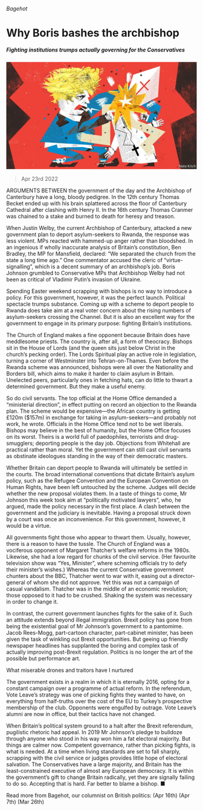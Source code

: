 ###### Bagehot

# Why Boris bashes the archbishop 

##### Fighting institutions trumps actually governing for the Conservatives 

![image](images/20220423_BRD000_0.jpg) 

> Apr 23rd 2022 

ARGUMENTS BETWEEN the government of the day and the Archbishop of Canterbury have a long, bloody pedigree. In the 12th century Thomas Becket ended up with his brain splattered across the floor of Canterbury Cathedral after clashing with Henry II. In the 16th century Thomas Cranmer was chained to a stake and burned to death for heresy and treason.

When Justin Welby, the current Archbishop of Canterbury, attacked a new government plan to deport asylum-seekers to Rwanda, the response was less violent. MPs reacted with hammed-up anger rather than bloodshed. In an ingenious if wholly inaccurate analysis of Britain’s constitution, Ben Bradley, the MP for Mansfield, declared: “We separated the church from the state a long time ago.” One commentator accused the cleric of “virtue-signalling”, which is a decent summary of an archbishop’s job. Boris Johnson grumbled to Conservative MPs that Archbishop Welby had not been as critical of Vladimir Putin’s invasion of Ukraine.


Spending Easter weekend scrapping with bishops is no way to introduce a policy. For this government, however, it was the perfect launch. Political spectacle trumps substance. Coming up with a scheme to deport people to Rwanda does take aim at a real voter concern about the rising numbers of asylum-seekers crossing the Channel. But it is also an excellent way for the government to engage in its primary purpose: fighting Britain’s institutions.

The Church of England makes a fine opponent because Britain does have meddlesome priests. The country is, after all, a form of theocracy. Bishops sit in the House of Lords (and the queen sits just below Christ in the church’s pecking order). The Lords Spiritual play an active role in legislation, turning a corner of Westminster into Tehran-on-Thames. Even before the Rwanda scheme was announced, bishops were all over the Nationality and Borders bill, which aims to make it harder to claim asylum in Britain. Unelected peers, particularly ones in fetching hats, can do little to thwart a determined government. But they make a useful enemy.

So do civil servants. The top official at the Home Office demanded a “ministerial direction”, in effect putting on record an objection to the Rwanda plan. The scheme would be expensive—the African country is getting £120m ($157m) in exchange for taking in asylum-seekers—and probably not work, he wrote. Officials in the Home Office tend not to be wet liberals. Bishops may believe in the best of humanity, but the Home Office focuses on its worst. Theirs is a world full of paedophiles, terrorists and drug-smugglers; deporting people is the day job. Objections from Whitehall are practical rather than moral. Yet the government can still cast civil servants as obstinate ideologues standing in the way of their democratic masters.

Whether Britain can deport people to Rwanda will ultimately be settled in the courts. The broad international conventions that dictate Britain’s asylum policy, such as the Refugee Convention and the European Convention on Human Rights, have been left untouched by the scheme. Judges will decide whether the new proposal violates them. In a taste of things to come, Mr Johnson this week took aim at “politically motivated lawyers”, who, he argued, made the policy necessary in the first place. A clash between the government and the judiciary is inevitable. Having a proposal struck down by a court was once an inconvenience. For this government, however, it would be a virtue.

All governments fight those who appear to thwart them. Usually, however, there is a reason to have the tussle. The Church of England was a vociferous opponent of Margaret Thatcher’s welfare reforms in the 1980s. Likewise, she had a low regard for chunks of the civil service. (Her favourite television show was “Yes, Minister”, where scheming officials try to defy their minister’s wishes.) Whereas the current Conservative government chunters about the BBC, Thatcher went to war with it, easing out a director-general of whom she did not approve. Yet this was not a campaign of casual vandalism. Thatcher was in the middle of an economic revolution; those opposed to it had to be crushed. Shaking the system was necessary in order to change it.

In contrast, the current government launches fights for the sake of it. Such an attitude extends beyond illegal immigration. Brexit policy has gone from being the existential goal of Mr Johnson’s government to a pantomime. Jacob Rees-Mogg, part-cartoon character, part-cabinet minister, has been given the task of winkling out Brexit opportunities. But geeing up friendly newspaper headlines has supplanted the boring and complex task of actually improving post-Brexit regulation. Politics is no longer the art of the possible but performance art.

What miserable drones and traitors have I nurtured

The government exists in a realm in which it is eternally 2016, opting for a constant campaign over a programme of actual reform. In the referendum, Vote Leave’s strategy was one of picking fights they wanted to have, on everything from half-truths over the cost of the EU to Turkey’s prospective membership of the club. Opponents were engulfed by outrage. Vote Leave’s alumni are now in office, but their tactics have not changed.

When Britain’s political system ground to a halt after the Brexit referendum, pugilistic rhetoric had appeal. In 2019 Mr Johnson’s pledge to bulldoze through anyone who stood in his way won him a fat electoral majority. But things are calmer now. Competent governance, rather than picking fights, is what is needed. At a time when living standards are set to fall sharply, scrapping with the civil service or judges provides little hope of electoral salvation. The Conservatives have a large majority, and Britain has the least-constrained executive of almost any European democracy. It is within the government’s gift to change Britain radically, yet they are signally failing to do so. Accepting that is hard. Far better to blame a bishop. ■

Read more from Bagehot, our columnist on British politics: (Apr 16th) (Apr 7th) (Mar 26th)

